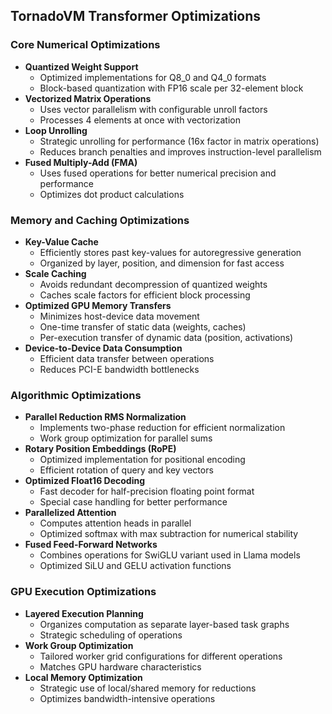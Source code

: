 ## TornadoVM Transformer Optimizations

### Core Numerical Optimizations
- **Quantized Weight Support**
  - Optimized implementations for Q8_0 and Q4_0 formats
  - Block-based quantization with FP16 scale per 32-element block
- **Vectorized Matrix Operations**
  - Uses vector parallelism with configurable unroll factors
  - Processes 4 elements at once with vectorization
- **Loop Unrolling**
  - Strategic unrolling for performance (16x factor in matrix operations)
  - Reduces branch penalties and improves instruction-level parallelism
- **Fused Multiply-Add (FMA)**
  - Uses fused operations for better numerical precision and performance
  - Optimizes dot product calculations

### Memory and Caching Optimizations
- **Key-Value Cache**
  - Efficiently stores past key-values for autoregressive generation
  - Organized by layer, position, and dimension for fast access
- **Scale Caching**
  - Avoids redundant decompression of quantized weights
  - Caches scale factors for efficient block processing
- **Optimized GPU Memory Transfers**
  - Minimizes host-device data movement
  - One-time transfer of static data (weights, caches)
  - Per-execution transfer of dynamic data (position, activations)
- **Device-to-Device Data Consumption**
  - Efficient data transfer between operations
  - Reduces PCI-E bandwidth bottlenecks

### Algorithmic Optimizations
- **Parallel Reduction RMS Normalization**
  - Implements two-phase reduction for efficient normalization
  - Work group optimization for parallel sums
- **Rotary Position Embeddings (RoPE)**
  - Optimized implementation for positional encoding
  - Efficient rotation of query and key vectors
- **Optimized Float16 Decoding**
  - Fast decoder for half-precision floating point format
  - Special case handling for better performance
- **Parallelized Attention**
  - Computes attention heads in parallel
  - Optimized softmax with max subtraction for numerical stability
- **Fused Feed-Forward Networks**
  - Combines operations for SwiGLU variant used in Llama models
  - Optimized SiLU and GELU activation functions

### GPU Execution Optimizations
- **Layered Execution Planning**
  - Organizes computation as separate layer-based task graphs
  - Strategic scheduling of operations
- **Work Group Optimization**
  - Tailored worker grid configurations for different operations
  - Matches GPU hardware characteristics
- **Local Memory Optimization**
  - Strategic use of local/shared memory for reductions
  - Optimizes bandwidth-intensive operations
